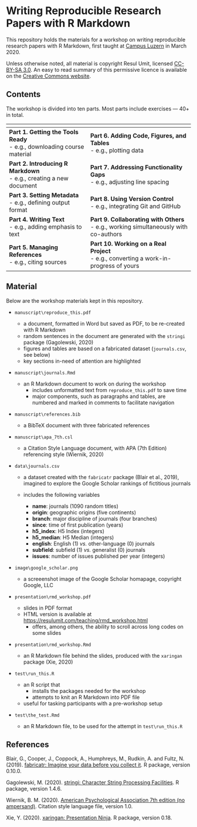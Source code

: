 # Writing Reproducible Research Papers with R Markdown

This repository holds the materials for a workshop on writing reproducible research papers with R Markdown, first taught at [Campus Luzern](https://www.campus-luzern.ch/) in March 2020.

Unless otherwise noted, all material is copyright Resul Umit, licensed [CC-BY-SA 3.0](https://github.com/resulumit/rmd_workshop/blob/master/LICENCE.md). An easy to read summary of this permissive licence is available on the [Creative Commons website](https://creativecommons.org/licenses/by-sa/3.0/).

## Contents

The workshop is divided into ten parts. Most parts include exercises &mdash; 40+ in total.


|[]() |      |
|------|------|
| **Part 1. Getting the Tools Ready** <br /> - e.g., downloading course material | **Part 6. Adding Code, Figures, and Tables** <br /> - e.g., plotting data | 
| **Part 2. Introducing R Markdown** <br /> - e.g., creating a new document | **Part 7. Addressing Functionality Gaps** <br /> - e.g., adjusting line spacing | 
| **Part 3. Setting Metadata** <br /> - e.g., defining output format | **Part 8. Using Version Control** <br /> - e.g., integrating Git and GitHub | 
| **Part 4. Writing Text** <br /> - e.g., adding emphasis to text | **Part 9. Collaborating with Others** <br /> - e.g., working simultaneously with co-authors | 
| **Part 5. Managing References** <br /> - e.g., citing sources | **Part 10. Working on a Real Project** <br /> - e.g., converting a work-in-progress of yours |

   

##  Material

Below are the workshop materials kept in this repository.

- `manuscript\reproduce_this.pdf`
    - a document, formatted in Word but saved as PDF, to be re-created with R Markdown 
    - random sentences in the document are generated with the `stringi` package  (Gagolewski, 2020)
    - figures and tables are based on a fabricated dataset (`journals.csv`, see below)
    - key sections in-need of attention are highlighted

- `manuscript\journals.Rmd`
    - an R Markdown document to work on during the workshop
        - includes unformatted text from `reproduce_this.pdf` to save time
        - major components, such as paragraphs and tables, are numbered and marked in comments to facilitate navigation
        
- `manuscript\references.bib` 
    - a BibTeX document with three fabricated references
    
- `manuscript\apa_7th.csl`
    - a Citation Style Language document, with APA (7th Edition) referencing style (Wiernik, 2020)

- `data\journals.csv`

    - a dataset created with the `fabricatr` package (Blair et al., 2019), imagined to explore the Google Scholar rankings of fictitious journals
    
    - includes the following variables 
        - **name**: journals (1090 random titles)
        - **origin**: geographic origins (five continents)
        - **branch**: major discipline of journals (four branches)
        - **since**: time of first publication (years)
        - **h5_index**: H5 Index (integers)
        - **h5_median**: H5 Median (integers)
        - **english**: English (1) *vs.* other-language (0) journals
        - **subfield**: subfield (1) *vs.* generalist (0) journals
        - **issues**: number of issues published per year (integers)
   

- `image\google_scholar.png`
    - a screeenshot image of the Google Scholar homapage, copyright Google, LLC 

- `presentation\rmd_workshop.pdf`
    - slides in PDF format
    - HTML version is available at <https://resulumit.com/teaching/rmd_workshop.html>
        - offers, among others, the ability to scroll across long codes on some slides

- `presentation\rmd_workshop.Rmd`
    - an R Markdown file behind the slides, produced with the `xaringan` package (Xie, 2020)
        
- `test\run_this.R`
    - an R script that 
        - installs the packages needed for the workshop
        - attempts to knit an R Markdown into PDF file
    - useful for tasking participants with a pre-workshop setup
        
- `test\the_test.Rmd`
    - an R Markdown file, to be used for the attempt in `test\run_this.R`

 
## References

Blair, G., Cooper, J., Coppock, A., Humphreys, M., Rudkin, A. and Fultz, N. (2019). [fabricatr: Imagine your data before you collect it](https://cran.r-project.org/web/packages/fabricatr/index.html). R package, version 0.10.0.

Gagolewski, M. (2020). [stringi: Character String Processing Facilities](https://cran.r-project.org/web/packages/stringi/index.html). R package, version 1.4.6.

Wiernik, B. M. (2020). [American Psychological Association 7th edition (no ampersand)](https://www.zotero.org/styles/apa-no-ampersand). Citation style language file, version 1.0.

Xie, Y. (2020). [xaringan: Presentation Ninja](https://cran.r-project.org/web/packages/xaringan/index.html). R package, version 0.18.